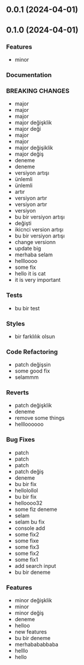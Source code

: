 
## 0.0.1 (2024-04-01)
## 0.1.0 (2024-04-01)
### Features
 * minor
### Documentation
### BREAKING CHANGES
 * major
 * major
 * major
 * major değişklik
 * major deği
 * major
 * major
 * major değişiklik
 * major değiş
 * deneme
 * deneme
 * versiyon artışı
 * ünlemli
 * ünlemli
 * artır
 * versiyon artır
 * versiyon artır
 * versiyon
 * bu bir versiyon artışı
 * değişti
 * ikicnci version artışı
 * bu bir versiyon artışı
 * change versionn
 * update big
 * merhaba selam
 * hellloooo
 * some fix
 * hello it is cat
 * it is very important
### Tests
 * bu bir test
### Styles
 * bir farklılık olsun
### Code Refactoring
 * patch değişsin
 * some good fix
 * selammm
### Reverts
 * patch değişklik
 * deneme
 * remove some things
 * hellloooooo
### Bug Fixes
 * patch
 * patch
 * patch
 * patch değiş
 * deneme
 * bu bir fix
 * hellolollol
 * bu bir fix
 * helloooo32
 * some fiz deneme
 * selam
 * selam bu fix
 * console add
 * some fix2
 * some fixe
 * some fix3
 * some fix2
 * some fix1
 * add search input
 * bu bir deneme
### Features
 * minor değişklik
 * minor
 * minor değiş
 * deneme
 * helloo
 * new features
 * bu bir deneme
 * merhabababbaba
 * helllo
 * hello